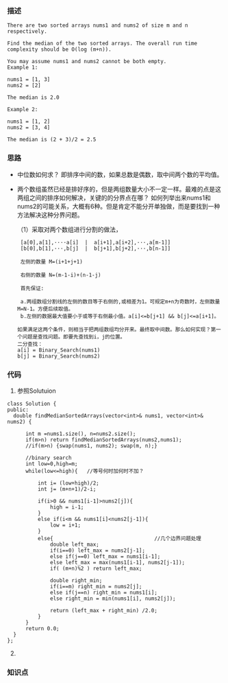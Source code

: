 ### 描述
```
There are two sorted arrays nums1 and nums2 of size m and n respectively.

Find the median of the two sorted arrays. The overall run time complexity should be O(log (m+n)).

You may assume nums1 and nums2 cannot be both empty.
Example 1:

nums1 = [1, 3]
nums2 = [2]

The median is 2.0

Example 2:

nums1 = [1, 2]
nums2 = [3, 4]

The median is (2 + 3)/2 = 2.5

```


### 思路  

* 中位数如何求？ 即排序中间的数，如果总数是偶数，取中间两个数的平均值。
* 两个数组虽然已经是排好序的，但是两组数量大小不一定一样。最难的点是这两组之间的排序如何解决，关键的的分界点在哪？
如何列举出来nums1和nums2的可能关系，大概有6种。但是肯定不能分开单独做，而是要找到一种方法解决这种分界问题。
  
  （1）采取对两个数组进行分割的做法，
  
       [a[0],a[1],····a[i]  |  a[i+1],a[i+2],···,a[m-1]]
       [b[0],b[1],···,b[j]  |  b[j+1],b[j+2],···,b[n-1]]
       
       左侧的数量 M=(i+1+j+1)
       
       右侧的数量 N=(m-1-i)+(n-1-j)
       
       首先保证: 
       
       a.两组数组分割线的左侧的数目等于右侧的,或相差为1。可规定m+n为奇数时，左侧数量M=N-1。方便后续取值。
       b.左侧的数据最大值要小于或等于右侧最小值。a[i]<=b[j+1] && b[j]<=a[i+1]。
      
      如果满足这两个条件，则相当于把两组数组均分开来。最终取中间数。那么如何实现？第一个问题是查找问题。即要先查找到i，j的位置。
      二分查找：
      a[i] = Binary_Search(nums1)
      b[j] = Binary_Search(nums2)
      
      
  
### 代码
  1. 参照Solutuion
  ```
  class Solution {
public:
    double findMedianSortedArrays(vector<int>& nums1, vector<int>& nums2) {
        
        int m =nums1.size(), n=nums2.size();
        if(m>n) return findMedianSortedArrays(nums2,nums1);
        //if(m>n) {swap(nums1, nums2); swap(m, n);}
        
        //binary search
        int low=0,high=m;
        while(low<=high){   //等号何时加何时不加？
            
            int i= (low+high)/2;
            int j= (m+n+1)/2-i;
            
            if(i>0 && nums1[i-1]>nums2[j]){ 
                high = i-1;
            }
            else if(i<m && nums1[i]<nums2[j-1]){
                low = i+1;
            }
            else{                                 //几个边界问题处理
                double left_max;
                if(i==0) left_max = nums2[j-1];
                else if(j==0) left_max = nums1[i-1];
                else left_max = max(nums1[i-1], nums2[j-1]); 
                if( (m+n)%2 ) return left_max;
                
                double right_min;
                if(i==m) right_min = nums2[j];
                else if(j==n) right_min = nums1[i];
                else right_min = min(nums1[i], nums2[j]);
                
                return (left_max + right_min) /2.0;                
            }                 
        }
        return 0.0;       
    }
};
  ```
  
  2.
  



### 知识点






